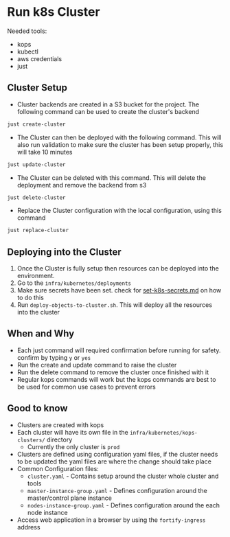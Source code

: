 # Run k8s Cluster 

Needed tools:
- kops
- kubectl
- aws credentials
- just

## Cluster Setup
- Cluster backends are created in a S3 bucket for the project. The following command can be used to create the cluster's backend
```bash
just create-cluster
```
- The Cluster can then be deployed with the following command. This will also run validation to make sure the cluster has been setup properly, this will take 10 minutes
```bash
just update-cluster
```

- The Cluster can be deleted with this command. This will delete the deployment and remove the backend from s3
```bash
just delete-cluster
```

- Replace the Cluster configuration with the local configuration, using this command
```bash
just replace-cluster
```
## Deploying into the Cluster
1. Once the Cluster is fully setup then resources can be deployed into the environment.
2. Go to the `infra/kubernetes/deployments`
3. Make sure secrets have been set. check for [set-k8s-secrets.md](./set-k8s-secrets.md) on how to do this
4. Run `deploy-objects-to-cluster.sh`. This will deploy all the resources into the cluster

## When and Why
- Each just command will required confirmation before running for safety. confirm by typing `y` or `yes`
- Run the create and update command to raise the cluster
- Run the delete command to remove the cluster once finished with it
- Regular kops commands will work but the kops commands are best to be used for common use cases to prevent errors

## Good to know
- Clusters are created with kops
- Each cluster will have its own file in the `infra/kubernetes/kops-clusters/` directory
    - Currently the only cluster is `prod`
- Clusters are defined using configuration yaml files, if the cluster needs to be updated the yaml files are where the change should take place
- Common Configuration files:
    - `cluster.yaml` - Contains setup around the cluster whole cluster and tools
    - `master-instance-group.yaml` - Defines configuration around the master/control plane instance
    - `nodes-instance-group.yaml` - Defines configuration around the each node instance
- Access web application in a browser by using the `fortify-ingress` address
